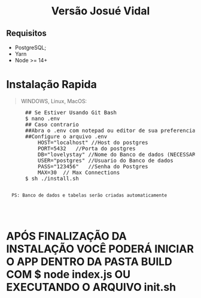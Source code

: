 <p align="center">
    <h1 align="center">Versão Josué Vidal</h1>
</p>

## Requisitos 
* PostgreSQL;
* Yarn
* Node >= 14+


# Instalação Rapida
<blockquote>
  <p>WINDOWS, Linux, MacOS:</p>
</blockquote>
 <div class="highlight highlight-source-shell">
    <pre>
      ## Se Estiver Usando Git Bash
      $ nano .env
      ## Caso contrario
      ##Abra o .env com notepad ou editor de sua preferencia
      ##Configure o arquivo .env
          HOST="localhost" //Host do postgres
          PORT=5432   //Porta do postgres
          DB="lovelystay" //Nome do Banco de dados (NECESSARIO NÃO EXISTIR, POIS SERÁ CRIADO NO MOMENTO DA INSTALAÇÃO)
          USER="postgres" //Usuario do Banco de dados
          PASS="123456"   //Senha do Postgres 
          MAX=30  // Max Connections
      $ sh ./install.sh
      
      PS: Banco de dados e tabelas serão criadas automaticamente
   </pre>
  </div>

 
  
 
 # APÓS FINALIZAÇÃO DA INSTALAÇÃO VOCÊ PODERÁ INICIAR O APP DENTRO DA PASTA BUILD COM $ node index.js OU EXECUTANDO O ARQUIVO init.sh
